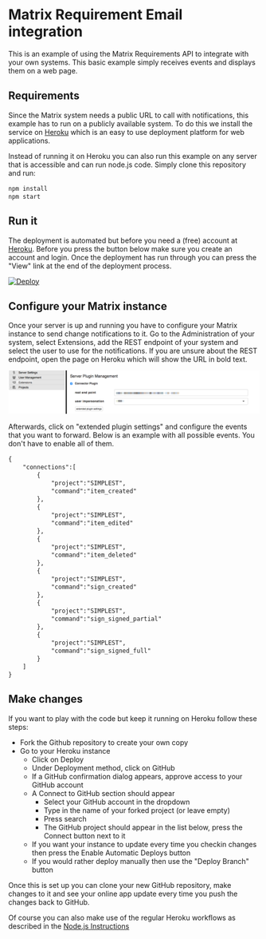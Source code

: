 # Matrix Requirement Email integration
This is an example of using the Matrix Requirements API to integrate with your own systems. This basic example simply receives events and displays them on a web page.

## Requirements
Since the Matrix system needs a public URL to call with notifications, this example has to run on a publicly available system. To do this we install the service on [Heroku](http://www.heroku.com) which is an easy to use deployment platform for web applications.

Instead of running it on Heroku you can also run this example on any server that is accessible and can run node.js code. Simply clone this repository and run:
    
    npm install
    npm start

## Run it
The deployment is automated but before you need a (free) account at [Heroku](https://www.heroku.com). Before you press the button below make sure you create an account and login. Once the deployment has run through you can press the "View" link at the end of the deployment process.

[![Deploy](https://www.herokucdn.com/deploy/button.svg)](https://heroku.com/deploy)

## Configure your Matrix instance
Once your server is up and running you have to configure your Matrix instance to send change notifications to it. Go to the Administration of your system, select Extensions, add the REST endpoint of your system and select the user to use for the notifications. If you are unsure about the REST endpoint, open the page on Heroku which will show the URL in bold text.

![Configuration](img/config.png)

Afterwards, click on "extended plugin settings" and configure the events that you want to forward. Below is an example with all possible events. You don't have to enable all of them.

    {
        "connections":[
            {
                "project":"SIMPLEST",
                "command":"item_created"
            },
            {
                "project":"SIMPLEST",
                "command":"item_edited"
            },
            {
                "project":"SIMPLEST",
                "command":"item_deleted"
            },
            {
                "project":"SIMPLEST",
                "command":"sign_created"
            },
            {
                "project":"SIMPLEST",
                "command":"sign_signed_partial"
            },
            {
                "project":"SIMPLEST",
                "command":"sign_signed_full"
            }
        ]
    }

## Make changes
If you want to play with the code but keep it running on Heroku follow these steps:

* Fork the Github repository to create your own copy
* Go to your Heroku instance
    * Click on Deploy
    * Under Deployment method, click on GitHub
    * If a GitHub confirmation dialog appears, approve access to your GitHub account
    * A Connect to GitHub section should appear
        - Select your GitHub account in the dropdown
        - Type in the name of your forked project (or leave empty)
        - Press search
        - The GitHub project should appear in the list below, press the Connect button next to it
    * If you want your instance to update every time you checkin changes then press the Enable Automatic Deploys button
    * If you would rather deploy manually then use the "Deploy Branch" button

Once this is set up you can clone your new GitHub repository, make changes to it and see your online app update every time you push the changes back to GitHub.

Of course you can also make use of the regular Heroku workflows as described in the [Node.js Instructions](https://devcenter.heroku.com/articles/getting-started-with-nodejs)
